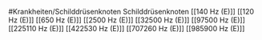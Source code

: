 #Krankheiten/Schilddrüsenknoten
Schilddrüsenknoten
[[140 Hz (E)]]
[[120 Hz (E)]]
[[650 Hz (E)]]
[[2500 Hz (E)]]
[[32500 Hz (E)]]
[[97500 Hz (E)]]
[[225110 Hz (E)]]
[[422530 Hz (E)]]
[[707260 Hz (E)]]
[[985900 Hz (E)]]